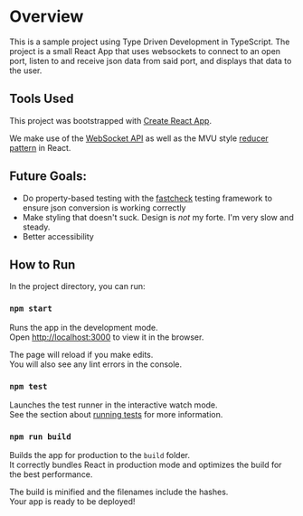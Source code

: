# Overview

This is a sample project using Type Driven Development in TypeScript. The project is a small React App that uses websockets to connect to an open port, listen to and receive json data from said port, and displays that data to the user.

## Tools Used

This project was bootstrapped with [Create React App](https://github.com/facebook/create-react-app).

We make use of the [WebSocket API](https://developer.mozilla.org/en-US/docs/Web/API/WebSockets_API) as well as the MVU style [reducer pattern](https://blog.logrocket.com/guide-to-react-usereducer-hook/) in React.

## Future Goals:

- Do property-based testing with the [fastcheck](https://github.com/dubzzz/fast-check) testing framework to ensure json conversion is working correctly
- Make styling that doesn't suck. Design is *not* my forte. I'm very slow and steady.
- Better accessibility


## How to Run

In the project directory, you can run:

### `npm start`

Runs the app in the development mode.\
Open [http://localhost:3000](http://localhost:3000) to view it in the browser.

The page will reload if you make edits.\
You will also see any lint errors in the console.

### `npm test`

Launches the test runner in the interactive watch mode.\
See the section about [running tests](https://facebook.github.io/create-react-app/docs/running-tests) for more information.

### `npm run build`

Builds the app for production to the `build` folder.\
It correctly bundles React in production mode and optimizes the build for the best performance.

The build is minified and the filenames include the hashes.\
Your app is ready to be deployed!
